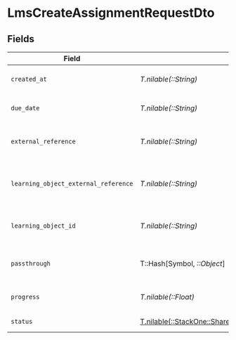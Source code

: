 # LmsCreateAssignmentRequestDto


## Fields

| Field                                                                                                                            | Type                                                                                                                             | Required                                                                                                                         | Description                                                                                                                      | Example                                                                                                                          |
| -------------------------------------------------------------------------------------------------------------------------------- | -------------------------------------------------------------------------------------------------------------------------------- | -------------------------------------------------------------------------------------------------------------------------------- | -------------------------------------------------------------------------------------------------------------------------------- | -------------------------------------------------------------------------------------------------------------------------------- |
| `created_at`                                                                                                                     | *T.nilable(::String)*                                                                                                            | :heavy_minus_sign:                                                                                                               | The date the assignment was created                                                                                              | 2021-07-21T14:00:00.000Z                                                                                                         |
| `due_date`                                                                                                                       | *T.nilable(::String)*                                                                                                            | :heavy_minus_sign:                                                                                                               | The date the assignment is due to be completed                                                                                   | 2021-07-21T14:00:00.000Z                                                                                                         |
| `external_reference`                                                                                                             | *T.nilable(::String)*                                                                                                            | :heavy_minus_sign:                                                                                                               | The external reference associated with this assignment                                                                           | e3gd34-23tr21-er234-345er56                                                                                                      |
| `learning_object_external_reference`                                                                                             | *T.nilable(::String)*                                                                                                            | :heavy_minus_sign:                                                                                                               | The external reference of the learning object associated with this assignment                                                    | learning-content-123                                                                                                             |
| `learning_object_id`                                                                                                             | *T.nilable(::String)*                                                                                                            | :heavy_minus_sign:                                                                                                               | The learning_object_id associated with this assignment                                                                           | e3gd34-23tr21-er234-345er56                                                                                                      |
| `passthrough`                                                                                                                    | T::Hash[Symbol, *::Object*]                                                                                                      | :heavy_minus_sign:                                                                                                               | Value to pass through to the provider                                                                                            | {<br/>"other_known_names": "John Doe"<br/>}                                                                                      |
| `progress`                                                                                                                       | *T.nilable(::Float)*                                                                                                             | :heavy_minus_sign:                                                                                                               | The progress associated with this assigment                                                                                      | 40                                                                                                                               |
| `status`                                                                                                                         | [T.nilable(::StackOne::Shared::LmsCreateAssignmentRequestDtoStatus)](../../models/shared/lmscreateassignmentrequestdtostatus.md) | :heavy_minus_sign:                                                                                                               | The status of the assignment                                                                                                     |                                                                                                                                  |